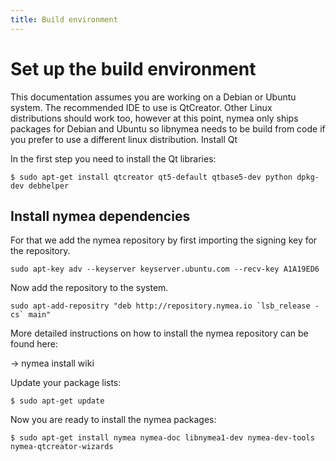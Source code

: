 ```yaml
---
title: Build environment
---
```



# Set up the build environment

This documentation assumes you are working on a Debian or Ubuntu system. The recommended IDE to use is QtCreator. Other Linux distributions should work too, however at this point, nymea only ships packages for Debian and Ubuntu so libnymea needs to be build from code if you prefer to use a different linux distribution.
Install Qt

In the first step you need to install the Qt libraries:
```
$ sudo apt-get install qtcreator qt5-default qtbase5-dev python dpkg-dev debhelper
```
## Install nymea dependencies

For that we add the nymea repository by first importing the signing key for the repository.
```
sudo apt-key adv --keyserver keyserver.ubuntu.com --recv-key A1A19ED6
```
Now add the repository to the system.
```
sudo apt-add-repositry "deb http://repository.nymea.io `lsb_release -cs` main"
```
More detailed instructions on how to install the nymea repository can be found here:

→ nymea install wiki

Update your package lists:
```
$ sudo apt-get update
```
Now you are ready to install the nymea packages:
```
$ sudo apt-get install nymea nymea-doc libnymea1-dev nymea-dev-tools nymea-qtcreator-wizards
```

